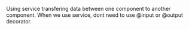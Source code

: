 Using service transfering data between one component to another component. When we use service, dont need to use @input or @output decorator.

